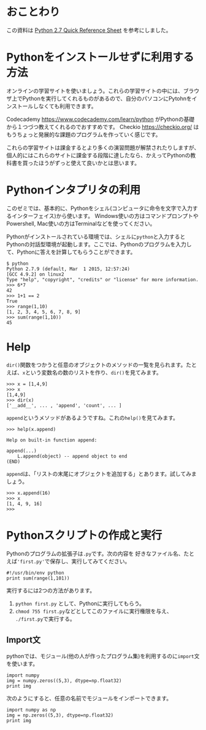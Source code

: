 # おことわり

この資料は [Python 2.7 Quick Reference Sheet](http://www.astro.up.pt/~sousasag/Python_For_Astronomers/Python_qr.pdf) を参考にしました。

# Pythonをインストールせずに利用する方法

オンラインの学習サイトを使いましょう。これらの学習サイトの中には、ブラウザ上でPythonを実行してくれるものがあるので、自分のパソコンにPytohnをインストールしなくても利用できます。

Codecademy https://www.codecademy.com/learn/python がPythonの基礎から１つづつ教えてくれるのでおすすめです。
Checkio https://checkio.org/ はもうちょっと発展的な課題のプログラムを作っていく感じです。

これらの学習サイトは課金するとより多くの演習問題が解禁されたりしますが、個人的にはこれらのサイトに課金する段階に達したなら、かえってPythonの教科書を買ったほうがずっと使えて良いかとは思います。

# Pythonインタプリタの利用

このゼミでは、基本的に、Pythonをシェル(コンピュータに命令を文字で入力するインターフェイス)から使います。
Windows使いの方はコマンドプロンプトやPowershell, Mac使いの方はTerminalなどを使ってください。

Pythonがインストールされている環境では、シェルに`python`と入力するとPythonの対話型環境が起動します。ここでは、Pythonのプログラムを入力して、Pythonに答えを計算してもらうことができます。

```
$ python
Python 2.7.9 (default, Mar  1 2015, 12:57:24)
[GCC 4.9.2] on linux2
Type "help", "copyright", "credits" or "license" for more information.
>>> 6*7
42
>>> 1+1 == 2
True
>>> range(1,10)
[1, 2, 3, 4, 5, 6, 7, 8, 9]
>>> sum(range(1,10))
45
```

# Help

`dir()`関数をつかうと任意のオブジェクトのメソッドの一覧を見られます。たとえば、`x`という変数名の数のリストを作り、`dir()`を見てみます。

```
>>> x = [1,4,9]
>>> x
[1,4,9]
>>> dir(x)
['__add__', ... , 'append', 'count', ... ]
```

`append`というメソッドがあるようですね。これの`help()`を見てみます。

```
>>> help(x.append)

Help on built-in function append:

append(...)
    L.append(object) -- append object to end
(END)
```

`append`は、「リストの末尾にオブジェクトを追加する」とあります。試してみましょう。

```
>>> x.append(16)
>>> x
[1, 4, 9, 16]
>>>
```


# Pythonスクリプトの作成と実行

Pythonのプログラムの拡張子は`.py`です。次の内容を
好きなファイル名、たとえば`'first.py'`で保存し、実行してみてください。

```
#!/usr/bin/env python
print sum(range(1,101))
```

実行するには2つの方法があります。

1. `python first.py` として、Pythonに実行してもらう。
1. `chmod 755 first.py`などとしてこのファイルに実行権限を与え、 `./first.py`で実行する。

## Import文

pythonでは、モジュール(他の人が作ったプログラム集)を利用するのに`import`文を使います。

```
import numpy
img = numpy.zeros((5,3), dtype=np.float32)
print img
```

次のようにすると、任意の名前でモジュールをインポートできます。

```
import numpy as np
img = np.zeros((5,3), dtype=np.float32)
print img
```
